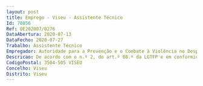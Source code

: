 ```yaml
--- 
layout: post
title: Emprego - Viseu - Assistente Técnico
Id: 78056
Ref: OE202007/0276
DataAbertura: 2020-07-13
DataFecho: 2020-07-27
Trabalho: Assistente Técnico
Empregador: Autoridade para a Prevenção e o Combate à Violência no Desporto
Descricao: De acordo com o n.º 2, do art.º 88.º da LGTFP e em conformidade com estabelecido no mapa de pessoal aprovado, o trabalhador deve prestar o apoio necessário à prossecução das competências previstas na estrutura nuclear ou flexível da APCVD para a correspondente (sub)unidade orgânica, em função da sua área de atividade e com grau médio de complexidade – funções de natureza administrativa, de aplicação de métodos e processos, com base em diretivas bem definidas e instruções gerais, nas áreas de atuação comuns e instrumentais e nos vários domínios de atuação dos órgãos e serviços.
CodigoPostal: 3504-505 VISEU
Concelho: Viseu
Distrito: Viseu
--- 
```

